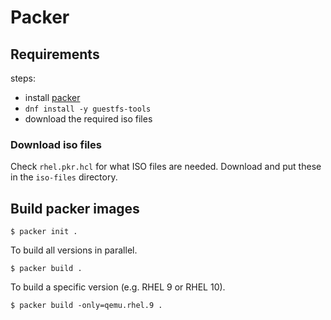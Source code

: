 # Packer

## Requirements

steps:

  - install [packer](https://www.packer.io/)
  - `dnf install -y guestfs-tools`
  - download the required iso files

### Download iso files

Check `rhel.pkr.hcl` for what ISO files are needed.
Download and put these in the `iso-files` directory.

## Build packer images

``` shell
$ packer init .
```

To build all versions in parallel.

``` shell
$ packer build .
```

To build a specific version (e.g. RHEL 9 or RHEL 10).

``` shell
$ packer build -only=qemu.rhel.9 .
```
